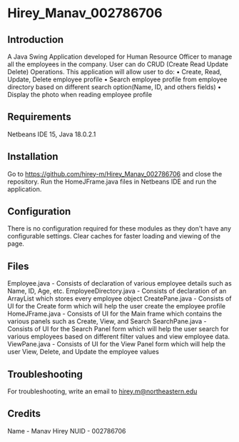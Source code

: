 # Hirey_Manav_002786706

## Introduction
A Java Swing Application developed for Human Resource Officer to manage all the employees in the company. User can do CRUD (Create Read Update Delete) Operations. This application will allow user to do:
• Create, Read, Update, Delete employee profile 
• Search employee profile from employee directory based on different search option(Name, ID, and others fields) 
• Display the photo when reading employee profile

## Requirements
Netbeans IDE 15, Java 18.0.2.1

## Installation
Go to  https://github.com/hirey-m/Hirey_Manav_002786706 and close the repository. Run the HomeJFrame.java files in Netbeans IDE and run the application.

## Configuration
There is no configuration required for these modules as they don't have any configurable settings. Clear caches for faster loading and viewing of the page.

## Files
Employee.java - Consists of declaration of various employee details such as Name, ID, Age, etc.
EmployeeDirectory.java - Consists of declaration of an ArrayList which stores every employee object
CreatePane.java - Consists of UI for the Create form which will help the user create the employee profile
HomeJFrame.java - Consists of UI for the Main frame which contains the various panels such as Create, View, and Search
SearchPane.java - Consists of UI for the Search Panel form which will help the user search for various employees based on different filter values and view employee data.
ViewPane.java - Consists of UI for the View Panel form which will help the user View, Delete, and Update the employee values

## Troubleshooting
For troubleshooting, write an email to hirey.m@northeastern.edu

## Credits
Name - Manav Hirey
NUID - 002786706
